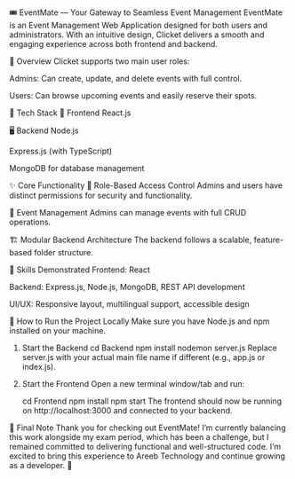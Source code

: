 🎟️ EventMate — Your Gateway to Seamless Event Management
EventMate is an Event Management Web Application designed for both users and administrators. With an intuitive design, Clicket delivers a smooth and engaging experience across both frontend and backend.

📌 Overview
Clicket supports two main user roles:

Admins: Can create, update, and delete events with full control.

Users: Can browse upcoming events and easily reserve their spots.

🧰 Tech Stack
🔧 Frontend
React.js

🖥️ Backend
Node.js

Express.js (with TypeScript)

MongoDB for database management

✨ Core Functionality
🔐 Role-Based Access Control
Admins and users have distinct permissions for security and functionality.

📝 Event Management
Admins can manage events with full CRUD operations.

🏗️ Modular Backend Architecture
The backend follows a scalable, feature-based folder structure.

🧪 Skills Demonstrated
Frontend: React

Backend: Express.js, Node.js, MongoDB, REST API development

UI/UX: Responsive layout, multilingual support, accessible design

🚀 How to Run the Project Locally
Make sure you have Node.js and npm installed on your machine.

1. Start the Backend
  cd Backend
  npm install
  nodemon server.js
Replace server.js with your actual main file name if different (e.g., app.js or index.js).

3. Start the Frontend
Open a new terminal window/tab and run:

   cd Frontend
   npm install
   npm start
The frontend should now be running on http://localhost:3000 and connected to your backend.

🙌 Final Note
Thank you for checking out EventMate!
I’m currently balancing this work alongside my exam period, which has been a challenge, but I remained committed to delivering functional and well-structured code.
I’m excited to bring this experience to Areeb Technology and continue growing as a developer. 🚀

